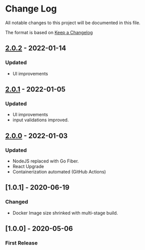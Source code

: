 # Change Log
All notable changes to this project will be documented in this file.
 
The format is based on [Keep a Changelog](http://keepachangelog.com/)

## [2.0.2] - 2022-01-14
  

### Updated
  
- UI improvements

## [2.0.1] - 2022-01-05
  

### Updated
  
- UI improvements
- input validations improved.


## [2.0.0] - 2022-01-03
  

### Updated
  
- NodeJS replaced with Go Fiber.
- React Upgrade
- Containerization automated (GitHub Actions)


## [1.0.1] - 2020-06-19
  
 
### Changed
  
- Docker Image size shrinked with multi-stage build. 
 

 
## [1.0.0] - 2020-05-06
 

### First Release 



[2.0.0]: https://github.com/Huseyinnurbaki/mocktail/releases/tag/2.0.0
[2.0.1]: https://github.com/Huseyinnurbaki/mocktail/releases/tag/2.0.1
[2.0.2]: https://github.com/Huseyinnurbaki/mocktail/releases/tag/2.0.2
